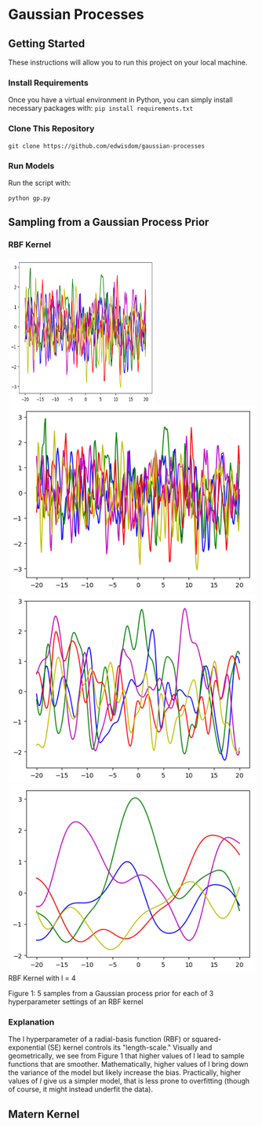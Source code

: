 # Gaussian Processes

## Getting Started

These instructions will allow you to run this project on your local machine.

### Install Requirements

Once you have a virtual environment in Python, you can simply install necessary packages with: `pip install requirements.txt`

### Clone This Repository

```
git clone https://github.com/edwisdom/gaussian-processes
```

### Run Models

Run the script with:

```
python gp.py
```

## Sampling from a Gaussian Process Prior

### RBF Kernel

<img align="left" width="300" height="300" src="https://github.com/edwisdom/gaussian-processes/blob/master/gp_plot_1.png">

![alt text](https://github.com/edwisdom/gaussian-processes/blob/master/gp_plot_1.png) ![alt text](https://github.com/edwisdom/gaussian-processes/blob/master/gp_plot_2.png) ![alt text](https://github.com/edwisdom/gaussian-processes/blob/master/gp_plot_3.png)
RBF Kernel with l = 4

Figure 1: 5 samples from a Gaussian process prior for each of 3 hyperparameter settings of an RBF kernel

### Explanation

The l hyperparameter of a radial-basis function (RBF) or squared-exponential (SE) kernel controls its "length-scale." Visually and geometrically, we see from Figure 1 that higher values of l lead to sample functions that are smoother. Mathematically, higher values of l bring down the variance of the model but likely increase the bias. Practically, higher values of $l$ give us a simpler model, that is less prone to overfitting (though of course, it might instead underfit the data).

## Matern Kernel




